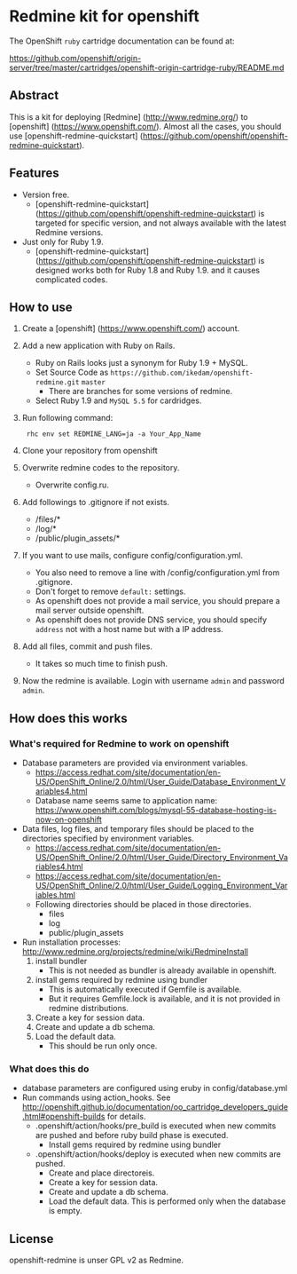 Redmine kit for openshift
=========================

The OpenShift `ruby` cartridge documentation can be found at:

https://github.com/openshift/origin-server/tree/master/cartridges/openshift-origin-cartridge-ruby/README.md

Abstract
--------

This is a kit for deploying [Redmine] (http://www.redmine.org/) to [openshift] (https://www.openshift.com/).
Almost all the cases, you should use [openshift-redmine-quickstart] (https://github.com/openshift/openshift-redmine-quickstart).


Features
--------

* Version free.
    * [openshift-redmine-quickstart] (https://github.com/openshift/openshift-redmine-quickstart) is targeted for specific version,
        and not always available with the latest Redmine versions.
* Just only for Ruby 1.9.
    * [openshift-redmine-quickstart] (https://github.com/openshift/openshift-redmine-quickstart) is designed works both for Ruby 1.8 and Ruby 1.9.
        and it causes complicated codes.

How to use
----------

1. Create a [openshift] (https://www.openshift.com/) account.
2. Add a new application with Ruby on Rails.
    * Ruby on Rails looks just a synonym for Ruby 1.9 + MySQL.
    * Set Source Code as `https://github.com/ikedam/openshift-redmine.git` `master`
        * There are branches for some versions of redmine.
    * Select Ruby 1.9 and `MySQL 5.5` for cardridges.
3. Run following command:
    
        rhc env set REDMINE_LANG=ja -a Your_App_Name
    
4. Clone your repository from openshift
5. Overwrite redmine codes to the repository.
    * Overwrite config.ru.
6. Add followings to .gitignore if not exists.
    * /files/*
    * /log/*
    * /public/plugin_assets/*
7. If you want to use mails, configure config/configuration.yml.
    * You also need to remove a line with /config/configuration.yml from .gitignore.
    * Don't forget to remove `default:` settings.
    * As openshift does not provide a mail service, you should prepare a mail server outside openshift.
    * As openshift does not provide DNS service, you should specify `address` not with a host name but with a IP address.
8. Add all files, commit and push files.
    * It takes so much time to finish push.
9. Now the redmine is available. Login with username `admin` and password `admin`.

How does this works
-------------------

### What's required for Redmine to work on openshift

* Database parameters are provided via environment variables.
    * https://access.redhat.com/site/documentation/en-US/OpenShift_Online/2.0/html/User_Guide/Database_Environment_Variables4.html
    * Database name seems same to application name: https://www.openshift.com/blogs/mysql-55-database-hosting-is-now-on-openshift
* Data files, log files, and temporary files should be placed to the directories specified by environment variables.
    * https://access.redhat.com/site/documentation/en-US/OpenShift_Online/2.0/html/User_Guide/Directory_Environment_Variables4.html
    * https://access.redhat.com/site/documentation/en-US/OpenShift_Online/2.0/html/User_Guide/Logging_Environment_Variables.html
    * Following directories should be placed in those directories.
        * files
        * log
        * public/plugin_assets
* Run installation processes: http://www.redmine.org/projects/redmine/wiki/RedmineInstall
    1. install bundler
        * This is not needed as bundler is already available in openshift.
    2. install gems required by redmine using bundler
        * This is automatically executed if Gemfile is available.
        * But it requires Gemfile.lock is available, and it is not provided in redmine distributions.
    3. Create a key for session data.
    4. Create and update a db schema.
    5. Load the default data.
        * This should be run only once.

### What does this do

* database parameters are configured using eruby in config/database.yml
* Run commands using action_hooks. See http://openshift.github.io/documentation/oo_cartridge_developers_guide.html#openshift-builds for details.
    * .openshift/action/hooks/pre_build is executed when new commits are pushed and before ruby build phase is executed.
        * Install gems required by redmine using bundler
    * .openshift/action/hooks/deploy is executed when new commits are pushed.
        * Create and place directoreis.
        * Create a key for session data.
        * Create and update a db schema.
        * Load the default data. This is performed only when the database is empty.

License
-------

openshift-redmine is unser GPL v2 as Redmine.
